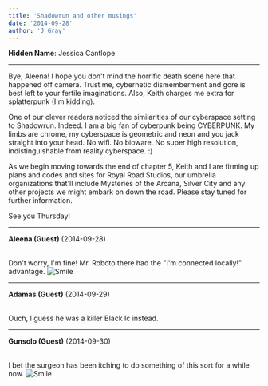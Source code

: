 ```yaml
---
title: 'Shadowrun and other musings'
date: '2014-09-28'
author: 'J Gray'
---
```


<p><strong>Hidden Name</strong>: Jessica Cantlope</p><hr><p>Bye, Aleena! I hope you don't mind the horrific death scene here that happened off camera. Trust me, cybernetic dismemberment and gore is best left to your fertile imaginations. Also, Keith charges me extra for splatterpunk (I'm kidding).</p><p>One of our clever readers noticed the similarities of our cyberspace setting to Shadowrun. Indeed. I am a big fan of cyberpunk being CYBERPUNK. My limbs are chrome, my cyberspace is geometric and neon and you jack straight into your head. No wifi. No bioware. No super high resolution, indistinguishable from reality cyberspace. :)</p><p>As we begin moving towards the end of chapter 5, Keith and I are firming up plans and codes and sites for Royal Road Studios, our umbrella organizations that'll include Mysteries of the Arcana, Silver City and any other projects we might embark on down the road. Please stay tuned for further information.</p><p>See you Thursday!</p>

---
**Aleena (Guest)** (2014-09-28)

<br> Don't worry, I'm fine! Mr. Roboto there had the "I'm connected locally!" advantage. <img src="/smilies/smile.gif" alt="Smile" border="0">

---
**Adamas (Guest)** (2014-09-29)

<br> Ouch, I guess he was a killer Black Ic instead.<br>

---
**Gunsolo (Guest)** (2014-09-30)

<br> I bet the surgeon has been itching to do something of this sort for a while now. <img src="/smilies/smile.gif" alt="Smile" border="0"><br>


